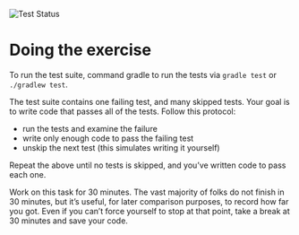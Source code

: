 ![Test Status](../../workflows/test/badge.svg)

# Doing the exercise

To run the test suite, command gradle to run the tests via
```gradle test``` or ```./gradlew test```.

The test suite contains one failing test, and many skipped tests. 
Your goal is to write code that passes all of the tests. 
Follow this protocol:

  * run the tests and examine the failure
  * write only enough code to pass the failing test
  * unskip the next test (this simulates writing it yourself)
  
Repeat the above until no tests is skipped, and you’ve written code to pass each one.

Work on this task for 30 minutes. 
The vast majority of folks do not finish in 30 minutes, but it’s useful, for later comparison purposes, to record how far you got. 
Even if you can’t force yourself to stop at that point, take a break at 30 minutes and save your code.
